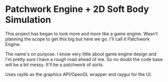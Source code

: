# Patchwork Engine + 2D Soft Body Simulation

This project has began to look more and more like a game engine. Wasn't planning the scope to get this big but here we go. I'll call it Patchwork Engine.

The name's on purpose. I know very little about game engine design and I'm pretty sure I have a rough road ahead of me. So no doubt the code base will be a bit messy. It'll be a patchwork of sorts.

Uses raylib as the graphics API/OpenGL wrapper and raygui for the UI.
